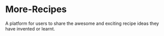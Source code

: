 # More-Recipes
A platform for users to share the awesome and exciting  recipe ideas they have invented or learnt.
